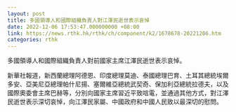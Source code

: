 ```yaml
---
layout: post
title: 多國領導人和國際組織負責人對江澤民逝世表示哀悼
date: 2022-12-06 17:53:47.000000000 +08:00
link: https://news.rthk.hk/rthk/ch/component/k2/1678678-20221206.htm
categories: rthk
---
```


多國領導人和國際組織負責人對前國家主席江澤民逝世表示哀悼。

新華社報道，新西蘭總理阿德恩、印度總理莫迪、泰國總理巴育、土耳其總統埃爾多安、亞美尼亞總理帕什尼揚、塞爾維亞總統武契奇、保加利亞總統拉德夫，以及國際奧委會主席巴赫等，分別向國家主席習近平致唁電，並通過其他方式，對江澤民逝世表示深切哀悼，向江澤民家屬、中國政府和中國人民致以最深切的慰問。
